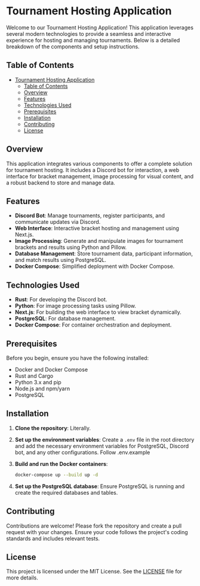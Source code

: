 # Tournament Hosting Application

Welcome to our Tournament Hosting Application! This application leverages several modern technologies to provide a seamless and interactive experience for hosting and managing tournaments. Below is a detailed breakdown of the components and setup instructions.

## Table of Contents

- [Tournament Hosting Application](#tournament-hosting-application)
  - [Table of Contents](#table-of-contents)
  - [Overview](#overview)
  - [Features](#features)
  - [Technologies Used](#technologies-used)
  - [Prerequisites](#prerequisites)
  - [Installation](#installation)
  - [Contributing](#contributing)
  - [License](#license)

## Overview

This application integrates various components to offer a complete solution for tournament hosting. It includes a Discord bot for interaction, a web interface for bracket management, image processing for visual content, and a robust backend to store and manage data.

## Features

- **Discord Bot**: Manage tournaments, register participants, and communicate updates via Discord.
- **Web Interface**: Interactive bracket hosting and management using Next.js.
- **Image Processing**: Generate and manipulate images for tournament brackets and results using Python and Pillow.
- **Database Management**: Store tournament data, participant information, and match results using PostgreSQL.
- **Docker Compose**: Simplified deployment with Docker Compose.

## Technologies Used

- **Rust**: For developing the Discord bot.
- **Python**: For image processing tasks using Pillow.
- **Next.js**: For building the web interface to view bracket dynamically.
- **PostgreSQL**: For database management.
- **Docker Compose**: For container orchestration and deployment.

## Prerequisites

Before you begin, ensure you have the following installed:

- Docker and Docker Compose
- Rust and Cargo
- Python 3.x and pip
- Node.js and npm/yarn
- PostgreSQL

## Installation

1. **Clone the repository**: Literally.
2. **Set up the environment variables**:
    Create a `.env` file in the root directory and add the necessary environment variables for PostgreSQL, Discord bot, and any other configurations. Follow .env.example

3. **Build and run the Docker containers**:
    ```sh
    docker-compose up --build up -d
    ```

4. **Set up the PostgreSQL database**:
    Ensure PostgreSQL is running and create the required databases and tables.

## Contributing

Contributions are welcome! Please fork the repository and create a pull request with your changes. Ensure your code follows the project's coding standards and includes relevant tests.

## License

This project is licensed under the MIT License. See the [LICENSE](LICENSE) file for more details.